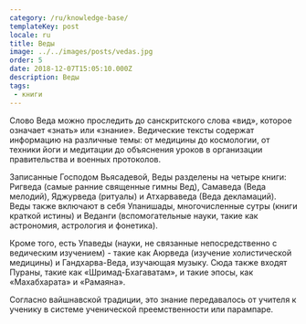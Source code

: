 ```yaml
---
category: /ru/knowledge-base/
templateKey: post
locale: ru
title: Веды
image: ../../images/posts/vedas.jpg
order: 5
date: 2018-12-07T15:05:10.000Z
description: Веды
tags:
 - книги
---
```


Слово Веда можно проследить до санскритского слова «вид», которое означает «знать» или «знание». Ведические тексты содержат информацию на различные темы: от медицины до космологии, от техники йоги и медитации до объяснения уроков в организации правительства и военных протоколов.

Записанные Господом Вьясадевой, Веды разделены на четыре книги: Ригведа (самые ранние священные гимны Вед), Самаведа (Веда мелодий), Яджурведа (ритуалы) и Атхарваведа (Веда декламаций). Веды также включают в себя Упанишады, многочисленные сутры (книги краткой истины) и Веданги (вспомогательные науки,  такие как астрономия, астрология и фонетика).

Кроме того, есть Упаведы (науки, не связанные непосредственно с ведическим изучением) - такие как Аюрведа (изучение холистической медицины) и Гандхарва-Веда, изучающая музыку. Сюда также входят Пураны, такие как «Шримад-Бхагаватам», и такие эпосы, как «Махабхарата» и «Рамаяна».

Согласно вайшнавской традиции, это знание передавалось от учителя к ученику в системе ученической преемственности или парампаре.
